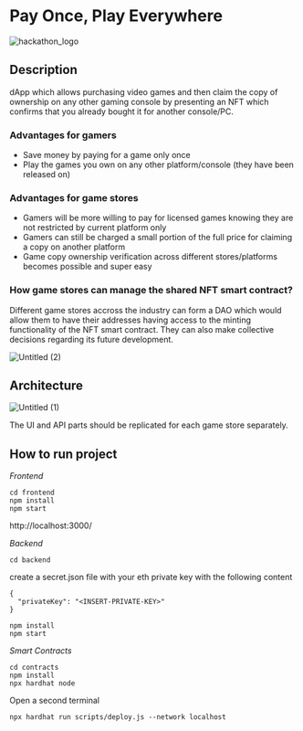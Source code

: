 # Pay Once, Play Everywhere

![hackathon_logo](https://user-images.githubusercontent.com/3188163/171972513-9324040e-33b2-4574-86ef-93cecc2408fd.png)

## Description
dApp which allows purchasing video games and then claim the copy of ownership on any other gaming console by presenting an NFT which confirms that you already bought it for another console/PC.

### Advantages for gamers
- Save money by paying for a game only once
- Play the games you own on any other platform/console (they have been released on)

### Advantages for game stores
- Gamers will be more willing to pay for licensed games knowing they are not restricted by current platform only
- Gamers can still be charged a small portion of the full price for claiming a copy on another platform
- Game copy ownership verification across different stores/platforms becomes possible and super easy

### How game stores can manage the shared NFT smart contract?

Different game stores accross the industry can form a DAO which would allow them to have their addresses having access to the minting functionality of the NFT smart contract. They can also make collective decisions regarding its future development.

![Untitled (2)](https://user-images.githubusercontent.com/3188163/172034055-e73e5e29-ac4a-43ba-8f40-33867474b5ec.png)

## Architecture

![Untitled (1)](https://user-images.githubusercontent.com/3188163/172033374-b72b0a14-4f96-46aa-b830-d5a8e166a5a7.png)

The UI and API parts should be replicated for each game store separately.

## How to run project
_Frontend_

```
cd frontend
npm install
npm start
```

http://localhost:3000/

_Backend_

`cd backend`

create a secret.json file with your eth private key with the following content

```
{
  "privateKey": "<INSERT-PRIVATE-KEY>"
}
```

```
npm install
npm start
```

_Smart Contracts_

```
cd contracts
npm install
npx hardhat node
```

Open a second terminal

```
npx hardhat run scripts/deploy.js --network localhost
```
